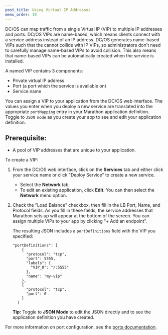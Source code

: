 ```yaml
---
post_title: Using Virtual IP Addresses
menu_order: 10
---
```

DC/OS can map traffic from a single Virtual IP (VIP) to multiple IP addresses and ports. DC/OS VIPs are name-based, which means clients connect with a service address instead of an IP address. DC/OS generates name-based VIPs such that the cannot collide with IP VIPs, so administrators don't need to carefully manage name-based VIPs to avoid collision. This also means that name-based VIPs can be automatically created when the service is installed.

A named VIP contains 3 components:

 * Private virtual IP address
 * Port (a port which the service is available on)
 * Service name

You can assign a VIP to your application from the DC/OS web interface. The values you enter when you deploy a new service are translated into the appropriate `portMapping` entry in your Marathon application definition. Toggle to `JSON mode` as you create your app to see and edit your application definition.

## Prerequisite:

*   A pool of VIP addresses that are unique to your application.

To create a VIP:

1.  From the DC/OS web interface, click on the **Services** tab and either click your service name or click "Deploy Service" to create a new service.

    *   Select the **Network** tab.
    *   To edit an existing application, click **Edit**. You can then select the **Network** menu option.

2.  Check the "Load Balance" checkbox, then fill in the LB Port, Name, and Protocol fields. As you fill in these fields, the service addresses that Marathon sets up will appear at the bottom of the screen. You can assign multiple VIPs to your app by clicking "+ Add an endpoint".

    The resulting JSON includes a `portDefinitions` field with the VIP you specified:
    
    ```
    "portDefinitions": [
        {
          "protocol": "tcp",
          "port": 5555,
          "labels": {
            "VIP_0": "/:5555"
          },
          "name": "my-vip"
        },
        {
          "protocol": "tcp",
          "port": 0
        }
      ]
    ```

    **Tip:** Toggle to **JSON Mode** to edit the JSON directly and to see the application definition you have created.

For more information on port configuration, see the [ports documentation][1].

 [1]: http://mesosphere.github.io/marathon/docs/ports.html
